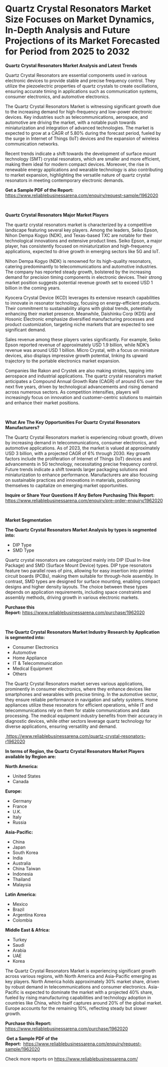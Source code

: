 <p><h1>Quartz Crystal Resonators Market Size Focuses on Market Dynamics, In-Depth Analysis and Future Projections of its Market Forecasted for Period from 2025 to 2032</h1></p><p><strong>Quartz Crystal Resonators Market Analysis and Latest Trends</strong></p>
<p><p>Quartz Crystal Resonators are essential components used in various electronic devices to provide stable and precise frequency control. They utilize the piezoelectric properties of quartz crystals to create oscillations, ensuring accurate timing in applications such as communication systems, consumer electronics, and automotive electronics. </p><p>The Quartz Crystal Resonators Market is witnessing significant growth due to the increasing demand for high-frequency and low-power electronic devices. Key industries such as telecommunications, aerospace, and automotive are driving the market, with a notable push towards miniaturization and integration of advanced technologies. The market is expected to grow at a CAGR of 5.80% during the forecast period, fueled by the surge in Internet of Things (IoT) devices and the expansion of wireless communication networks. </p><p>Recent trends indicate a shift towards the development of surface mount technology (SMT) crystal resonators, which are smaller and more efficient, making them ideal for modern compact devices. Moreover, the rise in renewable energy applications and wearable technology is also contributing to market expansion, highlighting the versatile nature of quartz crystal resonators in meeting contemporary electronic demands.</p></p>
<p><strong>Get a Sample PDF of the Report:&nbsp;</strong> <a href="https://www.reliablebusinessarena.com/enquiry/request-sample/1962020?utm_campaign=3270&utm_medium=2&utm_source=Github&utm_content=ia&utm_term=08042025&utm_id=quartz-crystal-resonators">https://www.reliablebusinessarena.com/enquiry/request-sample/1962020</a></p>
<p>&nbsp;</p>
<p><strong>Quartz Crystal Resonators Major Market Players</strong></p>
<p><p>The quartz crystal resonators market is characterized by a competitive landscape featuring several key players. Among the leaders, Seiko Epson, Nihon Dempa Kogyo (NDK), and Texas-based TXC are notable for their technological innovations and extensive product lines. Seiko Epson, a major player, has consistently focused on miniaturization and high-frequency applications, expected to drive growth in emerging sectors like 5G and IoT.</p><p>Nihon Dempa Kogyo (NDK) is renowned for its high-quality resonators, catering predominantly to telecommunications and automotive industries. The company has reported steady growth, bolstered by the increasing demand for precision timing components in electronic devices. Their strong market position suggests potential revenue growth set to exceed USD 1 billion in the coming years.</p><p>Kyocera Crystal Device (KCD) leverages its extensive research capabilities to innovate in resonator technology, focusing on energy-efficient products. Their commitment to sustainability aligns with global trends, potentially enhancing their market presence. Meanwhile, Daishinku Corp (KDS) and Hosonic Electronic emphasize diversified manufacturing processes and product customization, targeting niche markets that are expected to see significant demand.</p><p>Sales revenue among these players varies significantly. For example, Seiko Epson reported revenue of approximately USD 1.9 billion, while NDK’s revenue was around USD 1 billion. Micro Crystal, with a focus on miniature devices, also displays impressive growth potential, linking its upward trajectory to the portable electronics market expansion.</p><p>Companies like Rakon and Crystek are also making strides, tapping into aerospace and industrial applications. The quartz crystal resonators market anticipates a Compound Annual Growth Rate (CAGR) of around 6% over the next five years, driven by technological advancements and rising demand across numerous sectors. As competition intensifies, players will increasingly focus on innovation and customer-centric solutions to maintain and enhance their market positions.</p></p>
<p>&nbsp;</p>
<p><strong>What Are The Key Opportunities For Quartz Crystal Resonators Manufacturers?</strong></p>
<p><p>The Quartz Crystal Resonators market is experiencing robust growth, driven by increasing demand in telecommunications, consumer electronics, and automotive applications. As of 2023, the market is valued at approximately USD 3 billion, with a projected CAGR of 6% through 2030. Key growth factors include the proliferation of Internet of Things (IoT) devices and advancements in 5G technology, necessitating precise frequency control. Future trends indicate a shift towards larger packaging solutions and miniaturization to enhance performance. Manufacturers are also focusing on sustainable practices and innovations in materials, positioning themselves to capitalize on emerging market opportunities.</p></p>
<p><strong>Inquire or Share Your Questions If Any Before Purchasing This Report:</strong> <a href="https://www.reliablebusinessarena.com/enquiry/pre-order-enquiry/1962020?utm_campaign=3270&utm_medium=2&utm_source=Github&utm_content=ia&utm_term=08042025&utm_id=quartz-crystal-resonators">https://www.reliablebusinessarena.com/enquiry/pre-order-enquiry/1962020</a></p>
<p>&nbsp;</p>
<p><strong>Market Segmentation</strong></p>
<p><strong>The Quartz Crystal Resonators Market Analysis by types is segmented into:</strong></p>
<p><ul><li>DIP Type</li><li>SMD Type</li></ul></p>
<p><p>Quartz crystal resonators are categorized mainly into DIP (Dual In-line Package) and SMD (Surface Mount Device) types. DIP type resonators feature two parallel rows of pins, allowing for easy insertion into printed circuit boards (PCBs), making them suitable for through-hole assembly. In contrast, SMD types are designed for surface mounting, enabling compact designs and higher density layouts. The choice between these types depends on application requirements, including space constraints and assembly methods, driving growth in various electronic markets.</p></p>
<p><strong>Purchase this Report:&nbsp;</strong><a href="https://www.reliablebusinessarena.com/purchase/1962020?utm_campaign=3270&utm_medium=2&utm_source=Github&utm_content=ia&utm_term=08042025&utm_id=quartz-crystal-resonators">https://www.reliablebusinessarena.com/purchase/1962020</a></p>
<p>&nbsp;</p>
<p><strong>The Quartz Crystal Resonators Market Industry Research by Application is segmented into:</strong></p>
<p><ul><li>Consumer Electronics</li><li>Automotive</li><li>Home Appliance</li><li>IT & Telecommunication</li><li>Medical Equipment</li><li>Others</li></ul></p>
<p><p>The Quartz Crystal Resonators market serves various applications, prominently in consumer electronics, where they enhance devices like smartphones and wearables with precise timing. In the automotive sector, they ensure reliable performance in navigation and safety systems. Home appliances utilize these resonators for efficient operations, while IT and telecommunications rely on them for stable communications and data processing. The medical equipment industry benefits from their accuracy in diagnostic devices, while other sectors leverage quartz technology for diverse applications, ensuring versatility and demand.</p></p>
<p><a href="https://www.reliablebusinessarena.com/quartz-crystal-resonators-r1962020?utm_campaign=3270&utm_medium=2&utm_source=Github&utm_content=ia&utm_term=08042025&utm_id=quartz-crystal-resonators">&nbsp;https://www.reliablebusinessarena.com/quartz-crystal-resonators-r1962020</a></p>
<p><strong>In terms of Region, the Quartz Crystal Resonators Market Players available by Region are:</strong></p>
<p>
    <p> <strong> North America: </strong>
        <ul>
            <li>United States</li>
            <li>Canada</li>
        </ul>
        </p> 
    <p> <strong> Europe: </strong>
        <ul>
            <li>Germany</li>
            <li>France</li>
            <li>U.K.</li>
            <li>Italy</li>
            <li>Russia</li>
        </ul>
        </p> 
    <p> <strong> Asia-Pacific: </strong>
        <ul>
            <li>China</li>
            <li>Japan</li>
            <li>South Korea</li>
            <li>India</li>
            <li>Australia</li>
            <li>China Taiwan</li>
            <li>Indonesia</li>
            <li>Thailand</li>
            <li>Malaysia</li>
        </ul>
        </p> 
    <p> <strong> Latin America: </strong>
        <ul>
            <li>Mexico</li>
            <li>Brazil</li>
            <li>Argentina Korea</li>
            <li>Colombia</li>
        </ul>
        </p> 
    <p> <strong> Middle East & Africa: </strong>
        <ul>
            <li>Turkey</li>
            <li>Saudi</li>
            <li>Arabia</li>
            <li>UAE</li>
            <li>Korea</li>
        </ul>
    </p>
    </p>
<p><p>The Quartz Crystal Resonators Market is experiencing significant growth across various regions, with North America and Asia-Pacific emerging as key players. North America holds approximately 30% market share, driven by robust demand in telecommunications and consumer electronics. Asia-Pacific is expected to dominate the market with a projected 40% share, fueled by rising manufacturing capabilities and technology adoption in countries like China, which itself captures around 20% of the global market. Europe accounts for the remaining 10%, reflecting steady but slower growth.</p></p>
<p><strong>Purchase this Report: </strong><a href="https://www.reliablebusinessarena.com/purchase/1962020?utm_campaign=3270&utm_medium=2&utm_source=Github&utm_content=ia&utm_term=08042025&utm_id=quartz-crystal-resonators">https://www.reliablebusinessarena.com/purchase/1962020</a></p>
<p>&nbsp;<strong>Get a Sample PDF of the Report:&nbsp;&nbsp;</strong><a href="https://www.reliablebusinessarena.com/enquiry/request-sample/1962020?utm_campaign=3270&utm_medium=2&utm_source=Github&utm_content=ia&utm_term=08042025&utm_id=quartz-crystal-resonators">https://www.reliablebusinessarena.com/enquiry/request-sample/1962020</a></p>
<p><strong></strong></p>
<p>Check more reports on <a href="https://www.reliablebusinessarena.com/?utm_campaign=3270&utm_medium=2&utm_source=Github&utm_content=ia&utm_term=08042025&utm_id=quartz-crystal-resonators">https://www.reliablebusinessarena.com/</a></p>